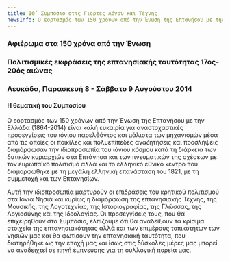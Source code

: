 ```yaml
---
title: ΙΘ´ Συμπόσιο στις Γιορτες Λόγου και Τέχνης‏ 
newsInfo: Ο εορτασμός των 150 χρόνων από την Ένωση της Επτανήσου με την Ελλάδα (1864-2014) είναι καλή ευκαιρία για  αναστοχαστικές  προσεγγίσεις του ιόνιου παρελθόντος και μάλιστα των μηχανισμών μέσα από τις  οποίες οι ποικίλες και πολυεπίπεδες αναζητήσεις και προσλήψεις διαμόρφωσαν την ιδιοπροσωπία του ιόνιου κόσμου κατά τη διάρκεια των δυτικών κυριαρχιών στα Επτάνησα και των πνευματικών  της σχέσεων με τον ευρωπαϊκό πολιτισμό αλλά και  το ελληνικό εθνικό κέντρο που διαμορφώθηκε με τη μεγάλη ελληνική επανάσταση του 1821, με τη συμμετοχή και των Επτανησίων.
---
```


### Αφιέρωμα στα 150 χρόνα από την Ένωση
### Πολιτισμικές  εκφράσεις  της επτανησιακής ταυτότητας 17ος- 20ός αιώνας
### Λευκάδα, Παρασκευή 8 - Σάββατο 9 Αυγούστου 2014

#### Η θεματική του Συμποσίου

Ο εορτασμός των 150 χρόνων από την Ένωση της Επτανήσου με την Ελλάδα (1864-2014) είναι καλή ευκαιρία για  αναστοχαστικές  προσεγγίσεις του ιόνιου παρελθόντος και μάλιστα των μηχανισμών μέσα από τις  οποίες οι ποικίλες και πολυεπίπεδες αναζητήσεις και προσλήψεις διαμόρφωσαν την ιδιοπροσωπία του ιόνιου κόσμου κατά τη διάρκεια των δυτικών κυριαρχιών στα Επτάνησα και των πνευματικών  της σχέσεων με τον ευρωπαϊκό πολιτισμό αλλά και  το ελληνικό εθνικό κέντρο που διαμορφώθηκε με τη μεγάλη ελληνική επανάσταση του 1821, με τη συμμετοχή και των Επτανησίων.

Αυτή την  ιδιοπροσωπία  μαρτυρούν οι  επιδράσεις του κρητικού πολιτισμού στα Ιόνια Νησιά και κυρίως η διαμόρφωση της επτανησιακής Τέχνης, της Μουσικής, της Λογοτεχνίας, της  Ιστοριογραφίας, της Γλώσσας, της Λογιοσύνης και της Ιδεολογίας. Οι προσεγγίσεις τους, που θα επιχειρηθούν στο Συμπόσιο, ελπίζουμε ότι θα αναδείξουν τα κρίσιμα στοιχεία της επτανησιακότητας αλλά και των επιμέρους τοπικοτήτων των νησιών  μας και θα φωτίσουν την επτανησιακή ταυτότητα, που διατηρήθηκε ως την εποχή μας και ίσως στις δύσκολες μέρες μας μπορεί να αναδειχτεί σε πηγή έμπνευσης για τη συλλογική πορεία μας. 
